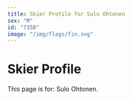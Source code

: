 ```yaml
---
title: Skier Profile for Sulo Ohtonen
sex: "M"
id: "7358"
image: "/img/flags/fin.svg" 
---
```


# Skier Profile

This page is for: Sulo Ohtonen.
    